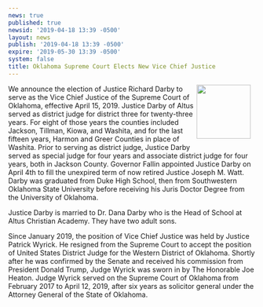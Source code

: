 ```yaml
---
news: true
published: true
newsid: '2019-04-18 13:39 -0500'
layout: news
publish: '2019-04-18 13:39 -0500'
expire: '2019-05-30 13:39 -0500'
system: false
title: Oklahoma Supreme Court Elects New Vice Chief Justice
---
```

<img style="width: 110px; float: right; margin: 0 10px 10px 0;" src='http://www.oscn.net/images/news/richarddarby.jpg' />
We announce the election of Justice Richard Darby to serve as the Vice Chief Justice of the Supreme Court of Oklahoma, effective April 15, 2019.  Justice Darby of Altus served as district judge for district three for twenty-three years.  For eight of those years the counties included Jackson, Tillman, Kiowa, and Washita, and for the last fifteen years, Harmon and Greer Counties in place of Washita.  Prior to serving as district judge, Justice Darby served as special judge for four years and associate district judge for four years, both in Jackson County.  Governor Fallin appointed Justice Darby on April 4th to fill the unexpired term of now retired Justice Joseph M. Watt.  Darby was graduated from Duke High School, then from Southwestern Oklahoma State University before receiving his Juris Doctor Degree from the University of Oklahoma.

Justice Darby is married to Dr. Dana Darby who is the Head of School at Altus Christian Academy.  They have two adult sons.   
 
Since January 2019, the position of Vice Chief Justice was held by Justice Patrick Wyrick.  He resigned from the Supreme Court to accept the position of United States District Judge for the Western District of Oklahoma.  Shortly after he was confirmed by the Senate and received his commission from President Donald Trump,  Judge Wyrick was sworn in by The Honorable Joe Heaton.  Judge Wyrick served on the Supreme Court of Oklahoma from February 2017 to April 12, 2019, after six years as solicitor general under the Attorney General of the State of Oklahoma.

